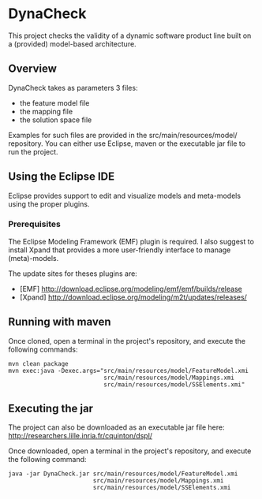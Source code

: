 # DynaCheck

This project checks the validity of a dynamic software product line built on a (provided) model-based architecture.

## Overview

DynaCheck takes as parameters 3 files:
* the feature model file
* the mapping file
* the solution space file

Examples for such files are provided in the src/main/resources/model/ repository.
You can either use Eclipse, maven or the executable jar file to run the project.

## Using the Eclipse IDE

Eclipse provides support to edit and visualize models and meta-models using the proper plugins.


### Prerequisites

The Eclipse Modeling Framework (EMF) plugin is required. I also suggest to install Xpand that provides a more user-friendly interface to manage (meta)-models.

The update sites for theses plugins are:
* [EMF] http://download.eclipse.org/modeling/emf/emf/builds/release
* [Xpand] http://download.eclipse.org/modeling/m2t/updates/releases/



## Running with maven
Once cloned, open a terminal in the project's repository, and execute the following commands:
```
mvn clean package
mvn exec:java -Dexec.args="src/main/resources/model/FeatureModel.xmi
                           src/main/resources/model/Mappings.xmi
                           src/main/resources/model/SSElements.xmi"
```


## Executing the jar
The project can also be downloaded as an executable jar file here:
http://researchers.lille.inria.fr/cquinton/dspl/

Once downloaded, open a terminal in the project's repository, and execute the following command:

```
java -jar DynaCheck.jar src/main/resources/model/FeatureModel.xmi
                        src/main/resources/model/Mappings.xmi
                        src/main/resources/model/SSElements.xmi
```
